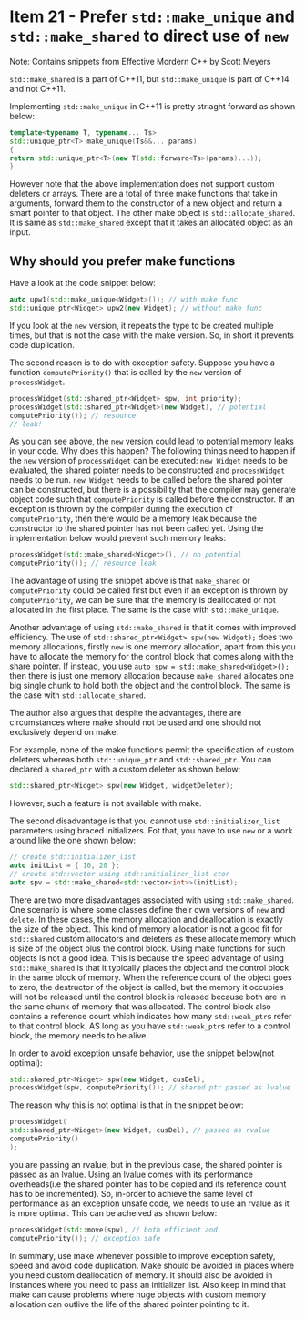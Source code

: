 # Item 21 - Prefer `std::make_unique` and `std::make_shared` to direct use of `new`

Note: Contains snippets from Effective Mordern C++ by Scott Meyers

`std::make_shared` is a part of C++11, but `std::make_unique` is part of C++14 and not C++11.

Implementing `std::make_unique` in C++11 is pretty striaght forward as shown below:

```c++
template<typename T, typename... Ts>
std::unique_ptr<T> make_unique(Ts&&... params)
{
return std::unique_ptr<T>(new T(std::forward<Ts>(params)...));
}
```
However note that the above implementation does not support custom deleters or arrays. There are a total of three make functions that take
in arguments, forward them to the constructor of a new object and return a smart pointer to that object. The other make object is
`std::allocate_shared`. It is same as `std::make_shared` except that it takes an allocated object as an input.

## Why should you prefer make functions

Have a look at the code snippet below:

```c++
auto upw1(std::make_unique<Widget>()); // with make func
std::unique_ptr<Widget> upw2(new Widget); // without make func
```

If you look at the `new` version, it repeats the type to be created multiple times, but that is not the case with the make version. So, 
in short it prevents code duplication.

The second reason is to do with exception safety. Suppose you have a function `computePriority()` that is called by the `new` version of 
`processWidget`.
```c++
processWidget(std::shared_ptr<Widget> spw, int priority);
processWidget(std::shared_ptr<Widget>(new Widget), // potential
computePriority()); // resource
// leak!
```
As you can see above, the `new` version could lead to potential memory leaks in your code. Why does this happen? The following things 
need to happen if the `new` version of `processWidget` can be executed: `new Widget` needs to be evaluated, the shared pointer needs to 
be constructed and `processWidget` needs to be run. `new Widget` needs to be called before the shared pointer can be constructed, but there
is a possibility that the compiler may generate object code such that `computePriority` is called before the constructor. If an 
exception is thrown by the compiler during the execution of `computePriority`, then there would be a memory leak because
the constructor to the shared pointer has not been called yet. Using the implementation below would prevent such memory leaks:
```c++
processWidget(std::make_shared<Widget>(), // no potential
computePriority()); // resource leak
```
The advantage of using the snippet above is that `make_shared` or `computePriority` could be called first but even if an exception is
thrown by `computePriority`, we can be sure that the memory is deallocated or not allocated in the first place. The same is the case
with `std::make_unique`.

Another advantage of using `std::make_shared` is that it comes with improved efficiency. The use of `std::shared_ptr<Widget> spw(new Widget);` does two memory allocations, firstly `new` is one memory allocation, apart from this you have to allocate the 
memory for the control block that comes along with the share pointer. If instead, you use `auto spw = std::make_shared<Widget>();`
then there is just one memory allocation because `make_shared` allocates one big single chunk to hold both the object and the control
block. The same is the case with `std::allocate_shared`. 

The author also argues that despite the advantages, there are circumstances where make should not be used and one should not exclusively
depend on make.

For example, none of the make functions permit the specification of custom deleters whereas both `std::unique_ptr` and `std::shared_ptr`. You can declared a `shared_ptr` with a custom deleter as shown below:
```c++
std::shared_ptr<Widget> spw(new Widget, widgetDeleter);
```
However, such a feature is not available with make.

The second disadvantage is that you cannot use `std::initializer_list` parameters using braced initializers. Fot that, you have to use 
`new` or a work around like the one shown below:

```c++
// create std::initializer_list
auto initList = { 10, 20 };
// create std::vector using std::initializer_list ctor
auto spv = std::make_shared<std::vector<int>>(initList);
```
There are two more disadvantages associated with using `std::make_shared`. One scenario is where some classes define their own 
versions of `new` and `delete`. In these cases, the memory allocation and deallocation is exactly the size of the object. This 
kind of memory allocation is not a good fit for `std::shared` custom allocators and deleters as these allocate memory which is size of
the object plus the control block. Using make functions for such objects is not a good idea. This is because the speed advantage of
using `std::make_shared` is that it typically places the object and the control block in the same block of memory. When the 
reference count of the object goes to zero, the destructor of the object is called, but the memory it occupies will not be released
until the control block is released because both are in the same chunk of memory that was allocated.
The control block also contains a reference count which indicates how many `std::weak_ptr`s refer to that control block. AS long 
as you have `std::weak_ptr`s refer to a control block, the memory needs to be alive.

In order to avoid exception unsafe behavior, use the snippet below(not optimal):
```c++
std::shared_ptr<Widget> spw(new Widget, cusDel);
processWidget(spw, computePriority()); // shared ptr passed as lvalue
```
The reason why this is not optimal is that in the snippet below:
```c++
processWidget(
std::shared_ptr<Widget>(new Widget, cusDel), // passed as rvalue
computePriority()
);
```
you are passing an rvalue, but in the previous case, the shared pointer is passed as an lvalue. Using an lvalue comes with its
performance overheads(i.e the shared pointer has to be copied and its reference count has to be incremented).
So, in-order to achieve the same level of performance as an exception unsafe code, we needs to use an rvalue as it is more optimal.
This can be acheived as shown below:
```c++
processWidget(std::move(spw), // both efficient and
computePriority()); // exception safe
```

In summary, use make whenever possible to improve exception safety, speed and avoid code duplication. Make should be avoided in places
where you need custom deallocation of memory. It should also be avoided in instances where you need to pass an initializer list. Also keep in mind that make can cause problems where huge objects with custom memory allocation can outlive the life of the shared pointer
pointing to it.
